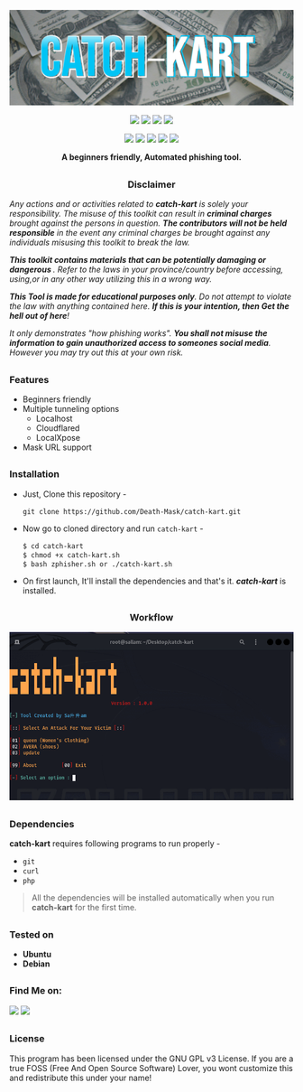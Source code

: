 <!-- catch-kart -->

<p align="center">
  <img src=".github/misc/logo.png">
</p>

<p align="center">
  <img src="https://img.shields.io/badge/Version-1.0.0-green?style=for-the-badge">
  <img src="https://img.shields.io/github/license/Death-Mask/catch-kart?color=red&style=for-the-badge">
  <img src="https://img.shields.io/github/stars/Death-Mask/catch-kart?color=red&style=for-the-badge">
  <img src="https://img.shields.io/github/issues/Death-Mask/catch-kart?color=red&style=for-the-badge">
  </p>

<p align="center">
  <img src="https://img.shields.io/badge/Author-Sa升升am-blue?style=flat-square">
  <img src="https://img.shields.io/badge/Open%20Source-Yes-darkgreen?style=flat-square">
  <img src="https://img.shields.io/badge/Maintained%3F-Yes-lightblue?style=flat-square">
  <img src="https://img.shields.io/badge/Written%20In-Bash-darkcyan?style=flat-square">
  <img src="https://hits.seeyoufarm.com/api/count/incr/badge.svg?url=https%3A%2F%2Fgithub.com%2FDeath-Mask%2Fcatch-kart&title=Visitors&edge_flat=false"/></a>
</p>

<p align="center"><b>A beginners friendly, Automated phishing tool.</b></p>

##

<h3><p align="center">Disclaimer</p></h3>

<i>Any actions and or activities related to <b>catch-kart</b> is solely your responsibility. The misuse of this toolkit can result in <b>criminal charges</b> brought against the persons in question. <b>The contributors will not be held responsible</b> in the event any criminal charges be brought against any individuals misusing this toolkit to break the law.

<b>This toolkit contains materials that can be potentially damaging or dangerous </b>. Refer to the laws in your province/country before accessing, using,or in any other way utilizing this in a wrong way.

<b>This Tool is made for educational purposes only</b>. Do not attempt to violate the law with anything contained here. <b>If this is your intention, then Get the hell out of here</b>!

It only demonstrates "how phishing works". <b>You shall not misuse the information to gain unauthorized access to someones social media</b>. However you may try out this at your own risk.</i>

##

### Features

- Beginners friendly
- Multiple tunneling options
  - Localhost
  - Cloudflared
  - LocalXpose
- Mask URL support 

##

### Installation

- Just, Clone this repository -
  ```
  git clone https://github.com/Death-Mask/catch-kart.git
  ```

- Now go to cloned directory and run `catch-kart` -
  ```
  $ cd catch-kart
  $ chmod +x catch-kart.sh
  $ bash zphisher.sh or ./catch-kart.sh
  ```

- On first launch, It'll install the dependencies and that's it. ***catch-kart*** is installed.
 
  ##

<h3 align="center">Workflow</h3>
<p align="center">
<img src=".github/misc/workflo.gif"/>
</p>

##

<h3>Dependencies</h3>

<b>catch-kart</b> requires following programs to run properly - 
- `git`
- `curl`
- `php`

> All the dependencies will be installed automatically when you run **catch-kart** for the first time.

##

<h3>Tested on</h3>

- **Ubuntu**
- **Debian**

##

### Find Me on:
<p align="left">
  <a href="https://www.linkedin.com/in/sal-lam-ab422026b/" target="_blank"><img src="https://img.shields.io/badge/Socials-grey?style=for-the-badge&logo=linktree"></a>
  <a href="https://github.com/Death-Mask" target="_blank"><img src="https://img.shields.io/badge/Github-blue?style=for-the-badge&logo=github"></a>
</p>

##

### License
This program has been licensed under the GNU GPL v3 License.
If you are a true FOSS (Free And Open Source Software) Lover, you wont customize this and redistribute this under your name!
<!-- // -->
